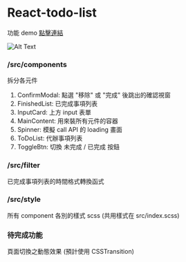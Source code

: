 # React-todo-list

功能 demo [點擊連結](https://codesandbox.io/s/keen-glade-vkzi6o?file=/src/components/InputCard.js)

![Alt Text](https://i.imgur.com/EHpZuTk.gif)

### /src/components

拆分各元件

1. ConfirmModal: 點選 "移除" 或 "完成" 後跳出的確認視窗
2. FinishedList: 已完成事項列表
3. InputCard: 上方 input 表單
4. MainContent: 用來裝所有元件的容器
5. Spinner: 模擬 call API 的 loading 畫面
6. ToDoList: 代辦事項列表
7. ToggleBtn: 切換 未完成 / 已完成 按鈕

### /src/filter

已完成事項列表的時間格式轉換函式

### /src/style

所有 component 各別的樣式 scss
(共用樣式在 src/index.scss)

### 待完成功能

頁面切換之動態效果 (預計使用 CSSTransition)
